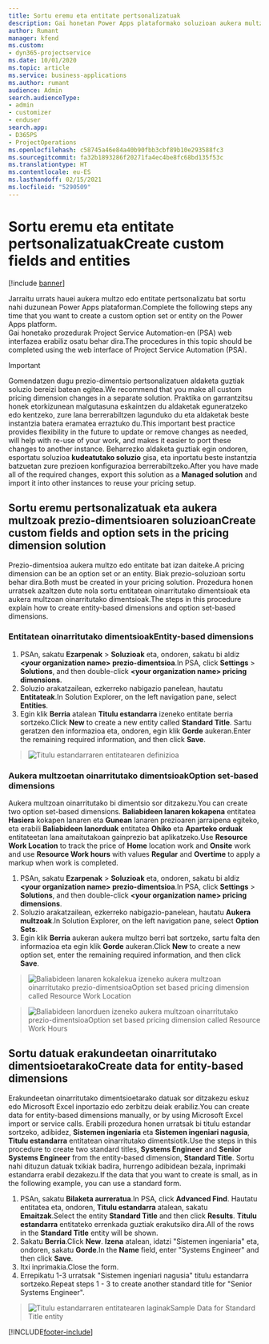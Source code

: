 ```yaml
---
title: Sortu eremu eta entitate pertsonalizatuak
description: Gai honetan Power Apps plataformako soluzioan aukera multzoak eta entitateak nola sortu azaltzen da.
author: Rumant
manager: kfend
ms.custom:
- dyn365-projectservice
ms.date: 10/01/2020
ms.topic: article
ms.service: business-applications
ms.author: rumant
audience: Admin
search.audienceType:
- admin
- customizer
- enduser
search.app:
- D365PS
- ProjectOperations
ms.openlocfilehash: c58745a46e84a40b90fbb3cbf89b10e293588fc3
ms.sourcegitcommit: fa32b1893286f20271fa4ec4be8fc68bd135f53c
ms.translationtype: HT
ms.contentlocale: eu-ES
ms.lasthandoff: 02/15/2021
ms.locfileid: "5290509"
---
```

# <a name="create-custom-fields-and-entities"></a><span data-ttu-id="09471-103">Sortu eremu eta entitate pertsonalizatuak</span><span class="sxs-lookup"><span data-stu-id="09471-103">Create custom fields and entities</span></span> 

[!include [banner](../includes/psa-now-project-operations.md)]

<span data-ttu-id="09471-104">Jarraitu urrats hauei aukera multzo edo entitate pertsonalizatu bat sortu nahi duzunean Power Apps plataforman.</span><span class="sxs-lookup"><span data-stu-id="09471-104">Complete the following steps any time that you want to create a custom option set or entity on the Power Apps platform.</span></span>  
<span data-ttu-id="09471-105">Gai honetako prozedurak Project Service Automation-en (PSA) web interfazea erabiliz osatu behar dira.</span><span class="sxs-lookup"><span data-stu-id="09471-105">The procedures in this topic should be completed using the web interface of Project Service Automation (PSA).</span></span>

> [!IMPORTANT]
> <span data-ttu-id="09471-106">Gomendatzen dugu prezio-dimentsio pertsonalizatuen aldaketa guztiak soluzio bereizi batean egitea.</span><span class="sxs-lookup"><span data-stu-id="09471-106">We recommend that you make all custom pricing dimension changes in a separate solution.</span></span> <span data-ttu-id="09471-107">Praktika on garrantzitsu honek etorkizunean malgutasuna eskaintzen du aldaketak eguneratzeko edo kentzeko, zure lana berrerabiltzen lagunduko du eta aldaketak beste instantzia batera eramatea erraztuko du.</span><span class="sxs-lookup"><span data-stu-id="09471-107">This important best practice provides flexibility in the future to update or remove changes as needed, will help with re-use of your work, and makes it easier to port these changes to another instance.</span></span> <span data-ttu-id="09471-108">Beharrezko aldaketa guztiak egin ondoren, esportatu soluzioa **kudeatutako soluzio** gisa, eta inportatu beste instantzia batzuetan zure prezioen konfigurazioa berrerabiltzeko.</span><span class="sxs-lookup"><span data-stu-id="09471-108">After you have made all of the required changes, export this solution as a **Managed solution** and import it into other instances to reuse your pricing setup.</span></span>

  
## <a name="create-custom-fields-and-option-sets-in-the-pricing-dimension-solution"></a><span data-ttu-id="09471-109">Sortu eremu pertsonalizatuak eta aukera multzoak prezio-dimentsioaren soluzioan</span><span class="sxs-lookup"><span data-stu-id="09471-109">Create custom fields and option sets in the pricing dimension solution</span></span>

<span data-ttu-id="09471-110">Prezio-dimentsioa aukera multzo edo entitate bat izan daiteke.</span><span class="sxs-lookup"><span data-stu-id="09471-110">A pricing dimension can be an option set or an entity.</span></span> <span data-ttu-id="09471-111">Biak prezio-soluzioan sortu behar dira.</span><span class="sxs-lookup"><span data-stu-id="09471-111">Both must be created in your pricing solution.</span></span> <span data-ttu-id="09471-112">Prozedura honen urratsek azaltzen dute nola sortu entitatean oinarritutako dimentsioak eta aukera multzoan oinarritutako dimentsioak.</span><span class="sxs-lookup"><span data-stu-id="09471-112">The steps in this procedure explain how to create entity-based dimensions and option set-based dimensions.</span></span>

### <a name="entity-based-dimensions"></a><span data-ttu-id="09471-113">Entitatean oinarritutako dimentsioak</span><span class="sxs-lookup"><span data-stu-id="09471-113">Entity-based dimensions</span></span>

1. <span data-ttu-id="09471-114">PSAn, sakatu **Ezarpenak** > **Soluzioak** eta, ondoren, sakatu bi aldiz **\<your organization name> prezio-dimentsioa**.</span><span class="sxs-lookup"><span data-stu-id="09471-114">In PSA, click **Settings** > **Solutions**, and then double-click **\<your organization name> pricing dimensions**.</span></span>
2. <span data-ttu-id="09471-115">Soluzio arakatzailean, ezkerreko nabigazio panelean, hautatu **Entitateak**.</span><span class="sxs-lookup"><span data-stu-id="09471-115">In Solution Explorer, on the left navigation pane, select **Entities**.</span></span>
3. <span data-ttu-id="09471-116">Egin klik **Berria** atalean **Titulu estandarra** izeneko entitate berria sortzeko.</span><span class="sxs-lookup"><span data-stu-id="09471-116">Click **New** to create a new entity called **Standard Title**.</span></span> <span data-ttu-id="09471-117">Sartu geratzen den informazioa eta, ondoren, egin klik **Gorde** aukeran.</span><span class="sxs-lookup"><span data-stu-id="09471-117">Enter the remaining required information, and then click **Save**.</span></span>

> ![Titulu estandarraren entitatearen definizioa](media/Standard-Title-entity-definition.png)


### <a name="option-set-based-dimensions"></a><span data-ttu-id="09471-119">Aukera multzoetan oinarritutako dimentsioak</span><span class="sxs-lookup"><span data-stu-id="09471-119">Option set-based dimensions</span></span> 
<span data-ttu-id="09471-120">Aukera multzoan oinarritutako bi dimentsio sor ditzakezu.</span><span class="sxs-lookup"><span data-stu-id="09471-120">You can create two option set-based dimensions.</span></span> <span data-ttu-id="09471-121">**Baliabideen lanaren kokapena** entitatea **Hasiera** kokapen lanaren eta **Gunean** lanaren prezioaren jarraipena egiteko, eta erabili **Baliabideen lanorduak** entitatea **Ohiko** eta **Aparteko orduak** entitateetan lana amaitutakoan gainprezio bat aplikatzeko.</span><span class="sxs-lookup"><span data-stu-id="09471-121">Use **Resource Work Location** to track the price of **Home** location work and **Onsite** work and use **Resource Work hours** with values **Regular** and **Overtime** to apply a markup when work is completed.</span></span>


1. <span data-ttu-id="09471-122">PSAn, sakatu **Ezarpenak** > **Soluzioak** eta, ondoren, sakatu bi aldiz **\<your organization name> prezio-dimentsioa**.</span><span class="sxs-lookup"><span data-stu-id="09471-122">In PSA, click **Settings** > **Solutions**, and then double-click  **\<your organization name> pricing dimensions**.</span></span> 
2. <span data-ttu-id="09471-123">Soluzio arakatzailean, ezkerreko nabigazio-panelean, hautatu **Aukera multzoak**.</span><span class="sxs-lookup"><span data-stu-id="09471-123">In Solution Explorer, on the left navigation pane, select  **Option Sets**.</span></span> 
3. <span data-ttu-id="09471-124">Egin klik **Berria** aukeran aukera multzo berri bat sortzeko, sartu falta den informazioa eta egin klik **Gorde** aukeran.</span><span class="sxs-lookup"><span data-stu-id="09471-124">Click **New** to create a new option set, enter the remaining required information, and then click **Save**.</span></span>

> ![<span data-ttu-id="09471-125">Baliabideen lanaren kokalekua izeneko aukera multzoan oinarritutako prezio-dimentsioa</span><span class="sxs-lookup"><span data-stu-id="09471-125">Option set based pricing dimension called Resource Work Location</span></span> ](media/Option-set-PD-called-Resource-Work-Location.png)

> ![<span data-ttu-id="09471-126">Baliabideen lanorduen izeneko aukera multzoan oinarritutako prezio-dimentsioa</span><span class="sxs-lookup"><span data-stu-id="09471-126">Option set based pricing dimension called Resource Work Hours</span></span> ](media/Option-set-PD-called-Resource-Work-Hours.PNG)


## <a name="create-data-for-entity-based-dimensions"></a><span data-ttu-id="09471-127">Sortu datuak erakundeetan oinarritutako dimentsioetarako</span><span class="sxs-lookup"><span data-stu-id="09471-127">Create data for entity-based dimensions</span></span>

<span data-ttu-id="09471-128">Erakundeetan oinarritutako dimentsioetarako datuak sor ditzakezu eskuz edo Microsoft Excel inportazio edo zerbitzu deiak erabiliz.</span><span class="sxs-lookup"><span data-stu-id="09471-128">You can create data for entity-based dimensions manually, or by using Microsoft Excel import or service calls.</span></span> <span data-ttu-id="09471-129">Erabili prozedura honen urratsak bi titulu estandar sortzeko, adibidez, **Sistemen ingeniaria** eta **Sistemen ingeniari nagusia**, **Titulu estandarra** entitatean oinarritutako dimentsiotik.</span><span class="sxs-lookup"><span data-stu-id="09471-129">Use the steps in this procedure to create two standard titles, **Systems Engineer** and **Senior Systems Engineer** from the entity-based dimension, **Standard Title**.</span></span> <span data-ttu-id="09471-130">Sortu nahi dituzun datuak txikiak badira, hurrengo adibidean bezala, inprimaki estandarra erabil dezakezu.</span><span class="sxs-lookup"><span data-stu-id="09471-130">If the data that you want to create is small, as in the following example, you can use a standard form.</span></span>

1. <span data-ttu-id="09471-131">PSAn, sakatu **Bilaketa aurreratua**.</span><span class="sxs-lookup"><span data-stu-id="09471-131">In PSA, click **Advanced Find**.</span></span> <span data-ttu-id="09471-132">Hautatu entitatea eta, ondoren, **Titulu estandarra** atalean, sakatu **Emaitzak**.</span><span class="sxs-lookup"><span data-stu-id="09471-132">Select the entity **Standard Title** and then click **Results**.</span></span> <span data-ttu-id="09471-133">**Titulu estandarra** entitateko errenkada guztiak erakutsiko dira.</span><span class="sxs-lookup"><span data-stu-id="09471-133">All of the rows in the **Standard Title** entity will be shown.</span></span>
2. <span data-ttu-id="09471-134">Sakatu **Berria**.</span><span class="sxs-lookup"><span data-stu-id="09471-134">Click **New**.</span></span> <span data-ttu-id="09471-135">**Izena** atalean, idatzi "Sistemen ingeniaria" eta, ondoren, sakatu **Gorde**.</span><span class="sxs-lookup"><span data-stu-id="09471-135">In the **Name** field, enter "Systems Engineer" and then click **Save**.</span></span>
3. <span data-ttu-id="09471-136">Itxi inprimakia.</span><span class="sxs-lookup"><span data-stu-id="09471-136">Close the form.</span></span> 
4. <span data-ttu-id="09471-137">Errepikatu 1-3 urratsak "Sistemen ingeniari nagusia" titulu estandarra sortzeko.</span><span class="sxs-lookup"><span data-stu-id="09471-137">Repeat steps 1 - 3 to create another standard title for "Senior Systems Engineer".</span></span>

> ![<span data-ttu-id="09471-138">Titulu estandarraren entitatearen laginak</span><span class="sxs-lookup"><span data-stu-id="09471-138">Sample Data for Standard Title entity</span></span> ](media/ST-data.png)




[!INCLUDE[footer-include](../includes/footer-banner.md)]